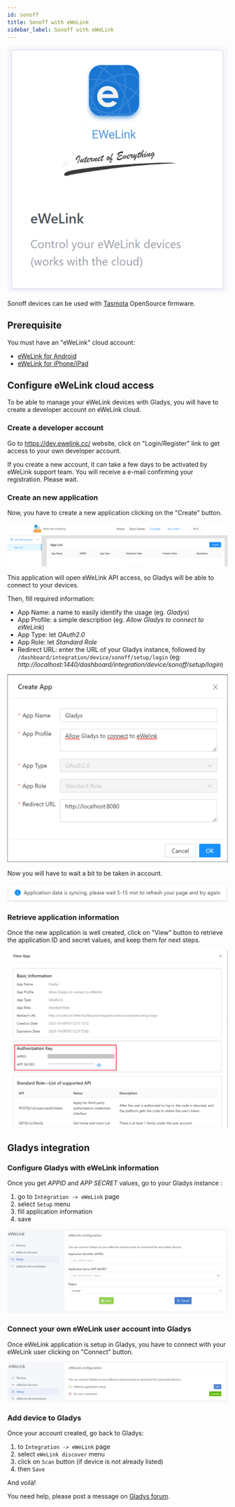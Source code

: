 ```yaml
---
id: sonoff
title: Sonoff with eWeLink
sidebar_label: Sonoff with eWeLink
---
```


![Gladys integration](../../static/img/docs/en/configuration/sonoff/integration-card.png)

Sonoff devices can be used with [Tasmota](/docs/integrations/tasmota/) OpenSource firmware.

## Prerequisite

You must have an "eWeLink" cloud account:

- [eWeLink for Android](https://play.google.com/store/apps/details?id=com.coolkit "eWeLink for Android")
- [eWeLink for iPhone/iPad](https://apps.apple.com/fr/app/ewelink-smart-home/id1035163158 "eWeLink for iPhone/iPad")

## Configure eWeLink cloud access

To be able to manage your eWeLink devices with Gladys, you will have to create a developer account on eWeLink cloud.

### Create a developer account

Go to https://dev.ewelink.cc/ website, click on "Login/Register" link to get access to your own developer account.

If you create a new account, it can take a few days to be activated by eWeLink support team. You will receive a e-mail confirming your registration. Please wait.

### Create an new application

Now, you have to create a new application clicking on the "Create" button.

![Create new app](../../static/img/docs/en/configuration/sonoff/create-app.png)

This application will open eWeLink API access, so Gladys will be able to connect to your devices.

Then, fill required information:
- App Name: a name to easily identify the usage (eg. _Gladys_)
- App Profile: a simple description (eg. _Allow Gladys to connect to eWeLink_)
- App Type: let _OAuth2.0_
- App Role: let _Standard Role_
- Redirect URL: enter the URL of your Gladys instance, followed by `/dashboard/integration/device/sonoff/setup/login` (eg: _h<span/>ttp://localhost:1440/dashboard/integration/device/sonoff/setup/login_)

![Complete app information](../../static/img/docs/en/configuration/sonoff/complete-app.png)

Now you will have to wait a bit to be taken in account.

![Wait](../../static/img/docs/en/configuration/sonoff/wait-app.png)

### Retrieve application information

Once the new application is well created, click on "View" button to retrieve the application ID and secret values, and keep them for next steps.

![App ID and Secret](../../static/img/docs/en/configuration/sonoff/retrieve-id-secret.png)

## Gladys integration

### Configure Gladys with eWeLink information

Once you get _APPID_ and _APP SECRET_ values, go to your Gladys instance : 

1. go to `Intégration -> eWeLink` page
2. select `Setup` menu
3. fill application information
4. save

![App ID and Secret](../../static/img/docs/en/configuration/sonoff/configure-app.png)

### Connect your own eWeLink user account into Gladys

Once eWeLink application is setup in Gladys, you have to connect with your eWeLink user clicking on "Connect" button.


![Connect user](../../static/img/docs/en/configuration/sonoff/connect-user.png)

### Add device to Gladys

Once your account created, go back to Gladys:

1. to `Integration -> eWeLink` page
4. select `eWeLink discover` menu
5. click on `Scan` button (if device is not already listed)
6. then `Save`

And voilà!


You need help, please post a message on [Gladys forum](https://en-community.gladysassistant.com/).
